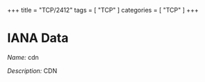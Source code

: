 +++
title = "TCP/2412"
tags = [ "TCP" ]
categories = [ "TCP" ]
+++

# IANA Data

_Name:_ cdn

_Description:_ CDN

